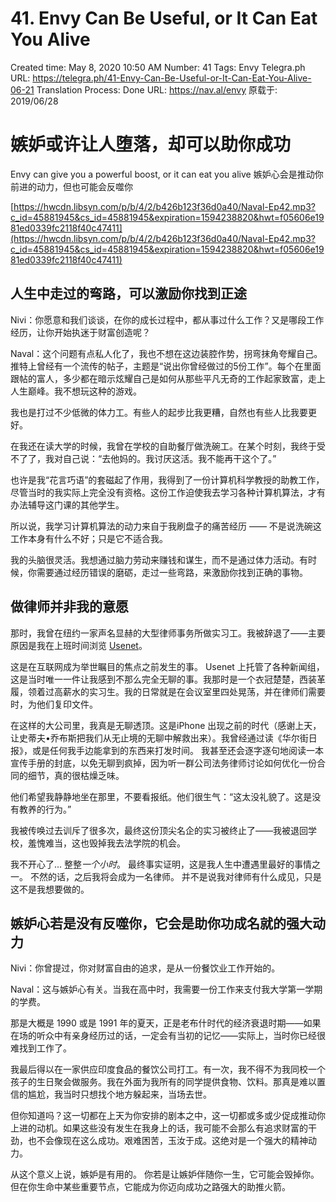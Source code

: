 # 41. Envy Can Be Useful, or It Can Eat You Alive

Created time: May 8, 2020 10:50 AM
Number: 41
Tags: Envy
Telegra.ph URL: https://telegra.ph/41-Envy-Can-Be-Useful-or-It-Can-Eat-You-Alive-06-21
Translation Process: Done
URL: https://nav.al/envy
原载于: 2019/06/28

# 嫉妒或许让人堕落，却可以助你成功

Envy can give you a powerful boost, or it can eat you alive
嫉妒心会是推动你前进的动力，但也可能会反噬你

[https://hwcdn.libsyn.com/p/b/4/2/b426b123f36d0a40/Naval-Ep42.mp3?c_id=45881945&cs_id=45881945&expiration=1594238820&hwt=f05606e1981ed0339fc2118f40c47411](https://hwcdn.libsyn.com/p/b/4/2/b426b123f36d0a40/Naval-Ep42.mp3?c_id=45881945&cs_id=45881945&expiration=1594238820&hwt=f05606e1981ed0339fc2118f40c47411)

## 人生中走过的弯路，**可以激励你找到正途**

Nivi：你愿意和我们谈谈，在你的成长过程中，都从事过什么工作？又是哪段工作经历，让你开始执迷于财富创造呢？

Naval：这个问题有点私人化了，我也不想在这边装腔作势，拐弯抹角夸耀自己。推特上曾经有一个流传的帖子，主题是“说出你曾经做过的5份工作”。每个在里面跟帖的富人，多少都在暗示炫耀自己是如何从那些平凡无奇的工作起家致富，走上人生巅峰。我不想玩这种的游戏。

我也是打过不少低微的体力工。有些人的起步比我更糟，自然也有些人比我要更好。

在我还在读大学的时候，我曾在学校的自助餐厅做洗碗工。在某个时刻，我终于受不了了，我对自己说：“去他妈的。我讨厌这活。我不能再干这个了。”  

也许是我“花言巧语”的套磁起了作用，我得到了一份计算机科学教授的助教工作，尽管当时的我实际上完全没有资格。这份工作迫使我去学习各种计算机算法，才有办法辅导这门课的其他学生。

所以说，我学习计算机算法的动力来自于我刷盘子的痛苦经历 —— 不是说洗碗这工作本身有什么不好；只是它不适合我。

我的头脑很灵活。我想通过脑力劳动来赚钱和谋生，而不是通过体力活动。有时候，你需要通过经历错误的磨砺，走过一些弯路，来激励你找到正确的事物。

## **做律师并非我的意愿**

那时，我曾在纽约一家声名显赫的大型律师事务所做实习工。我被辞退了——主要原因是我在上班时间浏览 [Usenet](https://en.wikipedia.org/wiki/Usenet)。

这是在互联网成为举世瞩目的焦点之前发生的事。 Usenet 上托管了各种新闻组，这是当时唯一一件让我感到不那么完全无聊的事。我那时是一个衣冠楚楚，西装革履，领着过高薪水的实习生。我的日常就是在会议室里四处晃荡，并在律师们需要时，为他们复印文件。

在这样的大公司里，我真是无聊透顶。这是iPhone 出现之前的时代（感谢上天，让史蒂夫•乔布斯把我们从无止境的无聊中解救出来）。我曾经通过读《华尔街日报》，或是任何我手边能拿到的东西来打发时间。 我甚至还会逐字逐句地阅读一本宣传手册的封底，以免无聊到疯掉，因为听一群公司法务律师讨论如何优化一份合同的细节，真的很枯燥乏味。

他们希望我静静地坐在那里，不要看报纸。他们很生气：“这太没礼貌了。这是没有教养的行为。”

我被传唤过去训斥了很多次，最终这份顶尖名企的实习被终止了——我被退回学校，羞愧难当，这也毁掉我去法学院的机会。

我不开心了... 整整*一个小时*。 最终事实证明，这是我人生中遭遇里最好的事情之一。 不然的话，之后我将会成为一名律师。 并不是说我对律师有什么成见，只是这不是我想要做的。

## **嫉妒心若是没有反噬你，它会是助你功成名就的强大动力**

Nivi：你曾提过，你对财富自由的追求，是从一份餐饮业工作开始的。

Naval：这与嫉妒心有关。当我在高中时，我需要一份工作来支付我大学第一学期的学费。

那是大概是 1990 或是 1991 年的夏天，正是老布什时代的经济衰退时期——如果在场的听众中有亲身经历过的话，一定会有当初的记忆——实际上，当时你已经很难找到工作了。

我最后得以在一家供应印度食品的餐饮公司打工。有一次，我不得不为我同校一个孩子的生日聚会做服务。我在外面为我所有的同学提供食物、饮料。那真是难以置信的尴尬，我当时只想找个地方躲起来，当场去世。

但你知道吗？这一切都在上天为你安排的剧本之中，这一切都或多或少促成推动你上进的动机。如果这些没有发生在我身上的话，我可能不会那么有追求财富的干劲，也不会像现在这么成功。艰难困苦，玉汝于成。这绝对是一个强大的精神动力。

从这个意义上说，嫉妒是有用的。 你若是让嫉妒伴随你一生，它可能会毁掉你。 但在你生命中某些重要节点，它能成为你迈向成功之路强大的助推火箭。